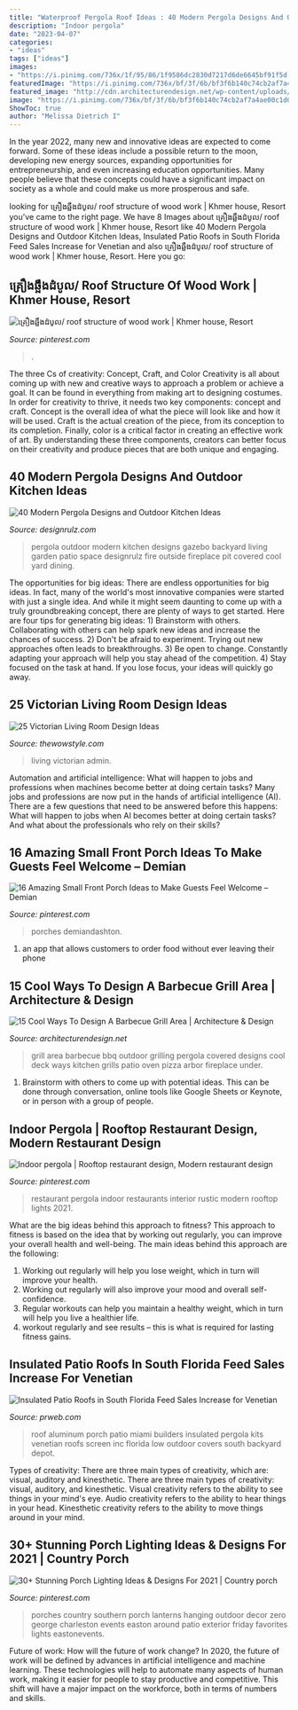 ```yaml
---
title: "Waterproof Pergola Roof Ideas : 40 Modern Pergola Designs And Outdoor Kitchen Ideas"
description: "Indoor pergola"
date: "2023-04-07"
categories:
- "ideas"
tags: ["ideas"]
images:
- "https://i.pinimg.com/736x/1f/95/86/1f9586dc2830d7217d6de6645bf91f5d.jpg"
featuredImage: "https://i.pinimg.com/736x/bf/3f/6b/bf3f6b140c74cb2af7a4ae00c1d02313.jpg"
featured_image: "http://cdn.architecturendesign.net/wp-content/uploads/2015/07/131.jpg"
image: "https://i.pinimg.com/736x/bf/3f/6b/bf3f6b140c74cb2af7a4ae00c1d02313.jpg"
ShowToc: true
author: "Melissa Dietrich I"
---
```



In the year 2022, many new and innovative ideas are expected to come forward. Some of these ideas include a possible return to the moon, developing new energy sources, expanding opportunities for entrepreneurship, and even increasing education opportunities. Many people believe that these concepts could have a significant impact on society as a whole and could make us more prosperous and safe.

	

		
looking for គ្រឿងឆ្អឹងដំបូល/ roof structure of wood work | Khmer house, Resort you've came to the right page. We have 8 Images about គ្រឿងឆ្អឹងដំបូល/ roof structure of wood work | Khmer house, Resort like 40 Modern Pergola Designs and Outdoor Kitchen Ideas, Insulated Patio Roofs in South Florida Feed Sales Increase for Venetian and also គ្រឿងឆ្អឹងដំបូល/ roof structure of wood work | Khmer house, Resort. Here you go:
		
    
## គ្រឿងឆ្អឹងដំបូល/ Roof Structure Of Wood Work | Khmer House, Resort

<img loading=lazy src="https://i.pinimg.com/736x/7b/bf/1a/7bbf1af742f56782c78a3c3e6a6d9966.jpg" onerror="this.onerror=null;this.src='https://tse4.mm.bing.net/th?id=OIP.RDJlSOagjLprh-L2RN94mAHaNK&amp;pid=15.1';" alt="គ្រឿងឆ្អឹងដំបូល/ roof structure of wood work | Khmer house, Resort">

_Source: pinterest.com_

>. 

	

The three Cs of creativity: Concept, Craft, and Color
Creativity is all about coming up with new and creative ways to approach a problem or achieve a goal. It can be found in everything from making art to designing costumes. In order for creativity to thrive, it needs two key components: concept and craft. Concept is the overall idea of what the piece will look like and how it will be used. Craft is the actual creation of the piece, from its conception to its completion. Finally, color is a critical factor in creating an effective work of art. By understanding these three components, creators can better focus on their creativity and produce pieces that are both unique and engaging.

    
## 40 Modern Pergola Designs And Outdoor Kitchen Ideas

<img loading=lazy src="http://cdn.designrulz.com/wp-content/uploads/2015/06/desingrul-pergola-2.jpg" onerror="this.onerror=null;this.src='https://tse4.mm.bing.net/th?id=OIP.9FdYhhjnPPw1wIpECJB4rgHaJd&amp;pid=15.1';" alt="40 Modern Pergola Designs and Outdoor Kitchen Ideas">

_Source: designrulz.com_

>pergola outdoor modern kitchen designs gazebo backyard living garden patio space designrulz fire outside fireplace pit covered cool yard dining. 

	

The opportunities for big ideas:
There are endless opportunities for big ideas. In fact, many of the world's most innovative companies were started with just a single idea. And while it might seem daunting to come up with a truly groundbreaking concept, there are plenty of ways to get started. Here are four tips for generating big ideas: 1) Brainstorm with others. Collaborating with others can help spark new ideas and increase the chances of success. 2) Don't be afraid to experiment. Trying out new approaches often leads to breakthroughs. 3) Be open to change. Constantly adapting your approach will help you stay ahead of the competition. 4) Stay focused on the task at hand. If you lose focus, your ideas will quickly go away.

    
## 25 Victorian Living Room Design Ideas

<img loading=lazy src="https://www.thewowstyle.com/wp-content/uploads/2016/07/Victorian-living-room.jpg" onerror="this.onerror=null;this.src='https://tse1.mm.bing.net/th?id=OIP.30ztP-RuNf8RQqiH7OgtjQHaLH&amp;pid=15.1';" alt="25 Victorian Living Room Design Ideas">

_Source: thewowstyle.com_

>living victorian admin. 

	

Automation and artificial intelligence: What will happen to jobs and professions when machines become better at doing certain tasks?
Many jobs and professions are now put in the hands of artificial intelligence (AI). There are a few questions that need to be answered before this happens: What will happen to jobs when AI becomes better at doing certain tasks? And what about the professionals who rely on their skills?

    
## 16 Amazing Small Front Porch Ideas To Make Guests Feel Welcome – Demian

<img loading=lazy src="https://i.pinimg.com/736x/bf/3f/6b/bf3f6b140c74cb2af7a4ae00c1d02313.jpg" onerror="this.onerror=null;this.src='https://tse2.mm.bing.net/th?id=OIP.UlkEQ7lBP5DZWRLOrefxkwHaK0&amp;pid=15.1';" alt="16 Amazing Small Front Porch Ideas to Make Guests Feel Welcome – Demian">

_Source: pinterest.com_

>porches demiandashton. 

	

1. an app that allows customers to order food without ever leaving their phone

    
## 15 Cool Ways To Design A Barbecue Grill Area | Architecture &amp; Design

<img loading=lazy src="http://cdn.architecturendesign.net/wp-content/uploads/2015/07/131.jpg" onerror="this.onerror=null;this.src='https://tse4.mm.bing.net/th?id=OIP.tqJwsaoTX_6Hs6jCTtVjogHaKB&amp;pid=15.1';" alt="15 Cool Ways To Design A Barbecue Grill Area | Architecture &amp; Design">

_Source: architecturendesign.net_

>grill area barbecue bbq outdoor grilling pergola covered designs cool deck ways kitchen grills patio oven pizza arbor fireplace under. 

	

1. Brainstorm with others to come up with potential ideas. This can be done through conversation, online tools like Google Sheets or Keynote, or in person with a group of people.

    
## Indoor Pergola | Rooftop Restaurant Design, Modern Restaurant Design

<img loading=lazy src="https://i.pinimg.com/originals/f3/1e/24/f31e249e3257cd79b5bea56767d82408.jpg" onerror="this.onerror=null;this.src='https://tse1.mm.bing.net/th?id=OIP.d4fL4jNaNPpbR244GhP4vQHaLH&amp;pid=15.1';" alt="Indoor pergola | Rooftop restaurant design, Modern restaurant design">

_Source: pinterest.com_

>restaurant pergola indoor restaurants interior rustic modern rooftop lights 2021. 

	

What are the big ideas behind this approach to fitness?
This approach to fitness is based on the idea that by working out regularly, you can improve your overall health and well-being. The main ideas behind this approach are the following: 
1) Working out regularly will help you lose weight, which in turn will improve your health. 
2) Working out regularly will also improve your mood and overall self-confidence. 
3) Regular workouts can help you maintain a healthy weight, which in turn will help you live a healthier life. 
4) workout regularly and see results – this is what is required for lasting fitness gains.

    
## Insulated Patio Roofs In South Florida Feed Sales Increase For Venetian

<img loading=lazy src="http://ww1.prweb.com/prfiles/2013/06/17/11249693/get-attachment.aspx.jpeg" onerror="this.onerror=null;this.src='https://tse3.mm.bing.net/th?id=OIP.RlxYtzqwqthToOR3En7MSgHaHN&amp;pid=15.1';" alt="Insulated Patio Roofs in South Florida Feed Sales Increase for Venetian">

_Source: prweb.com_

>roof aluminum porch patio miami builders insulated pergola kits venetian roofs screen inc florida low outdoor covers south backyard depot. 

	

Types of creativity: There are three main types of creativity, which are: visual, auditory and kinesthetic.
There are three main types of creativity: visual, auditory, and kinesthetic. Visual creativity refers to the ability to see things in your mind's eye. Audio creativity refers to the ability to hear things in your head. Kinesthetic creativity refers to the ability to move things around in your mind.

    
## 30+ Stunning Porch Lighting Ideas &amp; Designs For 2021 | Country Porch

<img loading=lazy src="https://i.pinimg.com/736x/1f/95/86/1f9586dc2830d7217d6de6645bf91f5d.jpg" onerror="this.onerror=null;this.src='https://tse3.mm.bing.net/th?id=OIP.5DUrWStQtuij_CWF_F5JbQHaKE&amp;pid=15.1';" alt="30+ Stunning Porch Lighting Ideas &amp; Designs For 2021 | Country porch">

_Source: pinterest.com_

>porches country southern porch lanterns hanging outdoor decor zero george charleston events easton around patio exterior friday favorites lights eastonevents. 

	

Future of work: How will the future of work change?
In 2020, the future of work will be defined by advances in artificial intelligence and machine learning. These technologies will help to automate many aspects of human work, making it easier for people to stay productive and competitive. This shift will have a major impact on the workforce, both in terms of numbers and skills.

